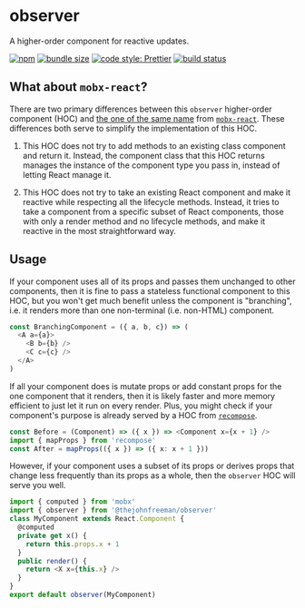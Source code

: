 # observer

A higher-order component for reactive updates.

[![npm](https://img.shields.io/npm/v/@thejohnfreeman/observer.svg)](https://www.npmjs.com/package/@thejohnfreeman/observer)
[![bundle size](https://img.shields.io/bundlephobia/minzip/@thejohnfreeman/observer.svg?style=flat)](https://bundlephobia.com/result?p=@thejohnfreeman/observer)
[![code style: Prettier](https://img.shields.io/badge/code_style-prettier-ff69b4.svg?style=flat)](https://github.com/prettier/prettier)
[![build status](https://travis-ci.org/thejohnfreeman/observer.svg?branch=master)](https://travis-ci.org/thejohnfreeman/observer)

## What about `mobx-react`?

There are two primary differences between this `observer` higher-order
component (HOC) and [the one of the same
name](https://github.com/mobxjs/mobx-react#observercomponentclass) from
[`mobx-react`](https://github.com/mobxjs/mobx-react). These differences both
serve to simplify the implementation of this HOC.

1. This HOC does not try to add methods to an existing class component and
   return it. Instead, the component class that this HOC returns manages the
   instance of the component type you pass in, instead of letting React manage
   it.

2. This HOC does not try to take an existing React component and make it
   reactive while respecting all the lifecycle methods. Instead, it tries to
   take a component from a specific subset of React components, those with
   only a render method and no lifecycle methods, and make it reactive in the
   most straightforward way.


## Usage

If your component uses all of its props and passes them unchanged to other
components, then it is fine to pass a stateless functional component to this
HOC, but you won't get much benefit unless the component is "branching", i.e.
it renders more than one non-terminal (i.e. non-HTML) component.

```typescript
const BranchingComponent = ({ a, b, c}) => (
  <A a={a}>
    <B b={b} />
    <C c={c} />
  </A>
)
```

If all your component does is mutate props or add constant props for the one
component that it renders, then it is likely faster and more memory efficient
to just let it run on every render. Plus, you might check if your component's
purpose is already served by a HOC from
[`recompose`](https://github.com/acdlite/recompose).

```typescript
const Before = (Component) => ({ x }) => <Component x={x + 1} />
import { mapProps } from 'recompose'
const After = mapProps(({ x }) => ({ x: x + 1 }))
```

However, if your component uses a subset of its props or derives props that
change less frequently than its props as a whole, then the `observer` HOC will
serve you well.

```typescript
import { computed } from 'mobx'
import { observer } from '@thejohnfreeman/observer'
class MyComponent extends React.Component {
  @computed
  private get x() {
    return this.props.x + 1
  }
  public render() {
    return <X x={this.x} />
  }
}
export default observer(MyComponent)
```
